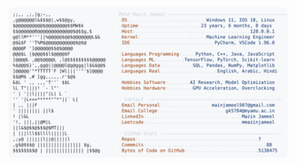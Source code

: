 <picture>
  <source srcset="https://raw.githubusercontent.com/mmazinjameel/mmazinjameel/main/dark_mode.svg?v=1747131105" media="(prefers-color-scheme: dark)">
  <img src="https://raw.githubusercontent.com/mmazinjameel/mmazinjameel/main/light_mode.svg?v=1747131105">
</picture>
